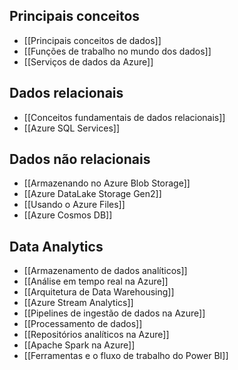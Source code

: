 ## Principais conceitos

- [[Principais conceitos de dados]]
- [[Funções de trabalho no mundo dos dados]]
- [[Serviços de dados da Azure]]

## Dados relacionais

- [[Conceitos fundamentais de dados relacionais]]
- [[Azure SQL Services]]

## Dados não relacionais

- [[Armazenando no Azure Blob Storage]]
- [[Azure DataLake Storage Gen2]]
- [[Usando o Azure Files]]
- [[Azure Cosmos DB]]

## Data Analytics

- [[Armazenamento de dados analíticos]]
- [[Análise em tempo real na Azure]]
- [[Arquitetura de Data Warehousing]]
- [[Azure Stream Analytics]]
- [[Pipelines de ingestão de dados na Azure]]
- [[Processamento de dados]]
- [[Repositórios analíticos na Azure]]
- [[Apache Spark na Azure]]
- [[Ferramentas e o fluxo de trabalho do Power BI]]